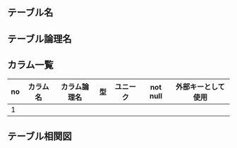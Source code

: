 ## テーブル名  

  
## テーブル論理名  


## カラム一覧  

| no | カラム名 | カラム論理名 | 型 | ユニーク | not null | 外部キーとして使用 |
| ---- | ---- | ---- | ---- | ---- | ---- | ---- |
| 1 |  |  |  |  |  |  |

  

## テーブル相関図  
